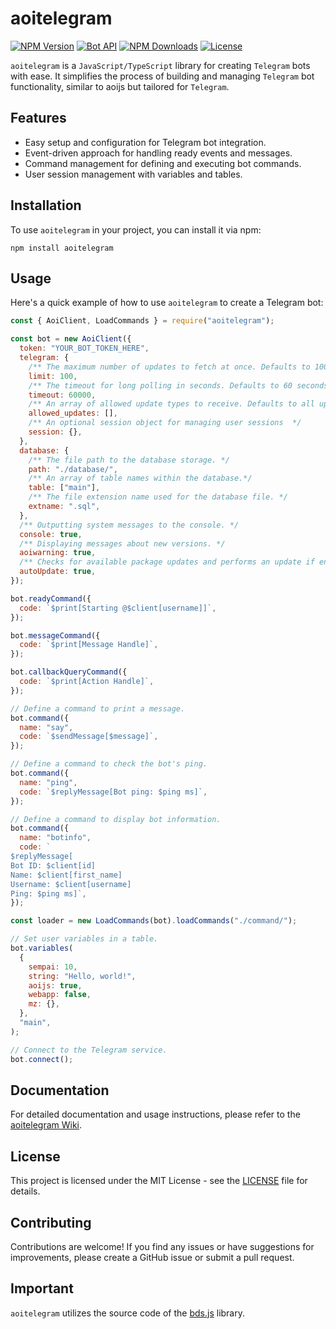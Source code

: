 # aoitelegram

[![NPM Version](https://img.shields.io/npm/v/aoitelegram)](https://www.npmjs.com/package/aoitelegram)
[![Bot API](https://img.shields.io/badge/Bot%20API-v.6.9-00aced.svg?style=flat-square&logo=telegram)](https://core.telegram.org/bots/api)
[![NPM Downloads](https://img.shields.io/npm/dt/aoitelegram.svg?maxAge=3600)](https://www.npmjs.com/package/aoitelegram)
[![License](https://img.shields.io/npm/l/aoitelegram)](https://github.com/Sempai-07/aoitelegram/blob/main/LICENSE)

`aoitelegram` is a `JavaScript/TypeScript` library for creating `Telegram` bots with ease. It simplifies the process of building and managing `Telegram` bot functionality, similar to aoijs but tailored for `Telegram`.

## Features

- Easy setup and configuration for Telegram bot integration.
- Event-driven approach for handling ready events and messages.
- Command management for defining and executing bot commands.
- User session management with variables and tables.

## Installation

To use `aoitelegram` in your project, you can install it via npm:

```shell
npm install aoitelegram
```

## Usage

Here's a quick example of how to use `aoitelegram` to create a Telegram bot:

```javascript
const { AoiClient, LoadCommands } = require("aoitelegram");

const bot = new AoiClient({
  token: "YOUR_BOT_TOKEN_HERE",
  telegram: {
    /** The maximum number of updates to fetch at once. Defaults to 100. */
    limit: 100,
    /** The timeout for long polling in seconds. Defaults to 60 seconds. */
    timeout: 60000,
    /** An array of allowed update types to receive. Defaults to all updates. */
    allowed_updates: [],
    /** An optional session object for managing user sessions  */
    session: {},
  },
  database: {
    /** The file path to the database storage. */
    path: "./database/",
    /** An array of table names within the database.*/
    table: ["main"],
    /** The file extension name used for the database file. */
    extname: ".sql",
  },
  /** Outputting system messages to the console. */
  console: true,
  /** Displaying messages about new versions. */
  aoiwarning: true,
  /** Checks for available package updates and performs an update if enabled */
  autoUpdate: true,
});

bot.readyCommand({
  code: `$print[Starting @$client[username]]`,
});

bot.messageCommand({
  code: `$print[Message Handle]`,
});

bot.callbackQueryCommand({
  code: `$print[Action Handle]`,
});

// Define a command to print a message.
bot.command({
  name: "say",
  code: `$sendMessage[$message]`,
});

// Define a command to check the bot's ping.
bot.command({
  name: "ping",
  code: `$replyMessage[Bot ping: $ping ms]`,
});

// Define a command to display bot information.
bot.command({
  name: "botinfo",
  code: `
$replyMessage[
Bot ID: $client[id]
Name: $client[first_name]
Username: $client[username]
Ping: $ping ms]`,
});

const loader = new LoadCommands(bot).loadCommands("./command/");

// Set user variables in a table.
bot.variables(
  {
    sempai: 10,
    string: "Hello, world!",
    aoijs: true,
    webapp: false,
    mz: {},
  },
  "main",
);

// Connect to the Telegram service.
bot.connect();
```

## Documentation

For detailed documentation and usage instructions, please refer to the [aoitelegram Wiki](https://aoitelegram-dev.surge.sh/).

## License

This project is licensed under the MIT License - see the [LICENSE](https://github.com/Sempai-07/aoitelegram/blob/main/LICENSE) file for details.

## Contributing

Contributions are welcome! If you find any issues or have suggestions for improvements, please create a GitHub issue or submit a pull request.

## Important

`aoitelegram` utilizes the source code of the [bds.js](https://www.npmjs.com/package/bds.js) library.
